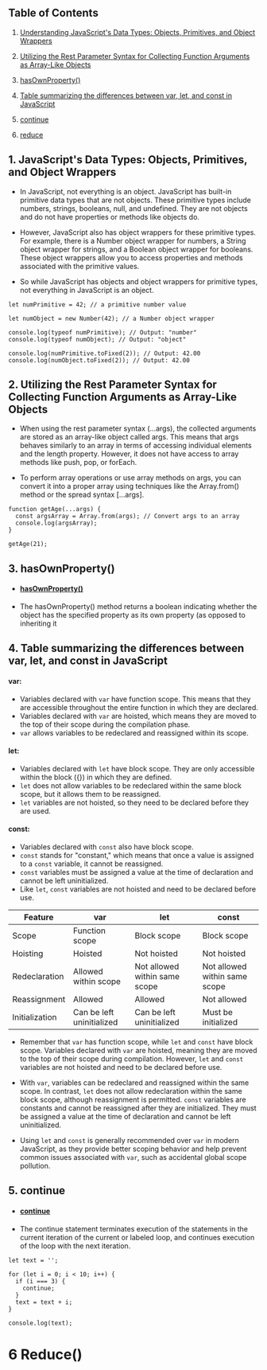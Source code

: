 ## Table of Contents

1. [Understanding JavaScript's Data Types: Objects, Primitives, and Object Wrappers](#1-understanding-javascripts-data-types-objects-primitives-and-object-wrappers)

2. [Utilizing the Rest Parameter Syntax for Collecting Function Arguments as Array-Like Objects](#2-utilizing-the-rest-parameter-syntax-for-collecting-function-arguments-as-array-like-objects)

3. [hasOwnProperty()](#3-hasownproperty)
4. [Table summarizing the differences between var, let, and const in JavaScript](#4-table-summarizing-the-differences-between-var-let-and-const-in-javascript)
5. [continue](#5-continue)
6. [reduce](#6-reduce())


## 1. JavaScript's Data Types: Objects, Primitives, and Object Wrappers
-  In JavaScript, not everything is an object. JavaScript has built-in primitive data types that are not objects. These primitive types include numbers, strings, booleans, null, and undefined. They are not objects and do not have properties or methods like objects do.

-  However, JavaScript also has object wrappers for these primitive types. For example, there is a Number object wrapper for numbers, a String object wrapper for strings, and a Boolean object wrapper for booleans. These object wrappers allow you to access properties and methods associated with the primitive values.

 - So while JavaScript has objects and object wrappers for primitive types, not everything in JavaScript is an object.

  
```
let numPrimitive = 42; // a primitive number value

let numObject = new Number(42); // a Number object wrapper

console.log(typeof numPrimitive); // Output: "number"
console.log(typeof numObject); // Output: "object"

console.log(numPrimitive.toFixed(2)); // Output: 42.00
console.log(numObject.toFixed(2)); // Output: 42.00
```

## 2. Utilizing the Rest Parameter Syntax for Collecting Function Arguments as Array-Like Objects
- When using the rest parameter syntax (...args), the collected arguments are stored as an array-like object called args. This means that args behaves similarly to an array in terms of accessing individual elements and the length property. However, it does not have access to array methods like push, pop, or forEach.

- To perform array operations or use array methods on args, you can convert it into a proper array using techniques like the Array.from() method or the spread syntax [...args].

```
function getAge(...args) {
  const argsArray = Array.from(args); // Convert args to an array
  console.log(argsArray);
}

getAge(21);
```


## 3. hasOwnProperty()

- #### [hasOwnProperty()](https://developer.mozilla.org/en-US/docs/Web/JavaScript/Reference/Global_Objects/Object/hasOwnProperty)

- The hasOwnProperty() method returns a boolean indicating whether the object has the specified property as its own property (as opposed to inheriting it


## 4. Table summarizing the differences between var, let, and const in JavaScript

#### var:

- Variables declared with `var` have function scope. This means that they are accessible throughout the entire function in which they are declared.
- Variables declared with `var` are hoisted, which means they are moved to the top of their scope during the compilation phase.
- `var` allows variables to be redeclared and reassigned within its scope.

#### let:

- Variables declared with `let` have block scope. They are only accessible within the block ({}) in which they are defined.
- `let` does not allow variables to be redeclared within the same block scope, but it allows them to be reassigned.
- `let` variables are not hoisted, so they need to be declared before they are used.

#### const:

- Variables declared with `const` also have block scope.
- `const` stands for "constant," which means that once a value is assigned to a `const` variable, it cannot be reassigned.
- `const` variables must be assigned a value at the time of declaration and cannot be left uninitialized.
- Like `let`, `const` variables are not hoisted and need to be declared before use.



| Feature   | var                         | let                          | const                        |
|-----------|-----------------------------|------------------------------|------------------------------|
| Scope     | Function scope              | Block scope                  | Block scope                  |
| Hoisting  | Hoisted                     | Not hoisted                  | Not hoisted                  |
| Redeclaration  | Allowed within scope     | Not allowed within same scope | Not allowed within same scope |
| Reassignment   | Allowed                   | Allowed                      | Not allowed                  |
| Initialization | Can be left uninitialized | Can be left uninitialized    | Must be initialized          |

- Remember that `var` has function scope, while `let` and `const` have block scope. Variables declared with `var` are hoisted, meaning they are moved to the top of their scope during compilation. However, `let` and `const` variables are not hoisted and need to be declared before use.

- With `var`, variables can be redeclared and reassigned within the same scope. In contrast, `let` does not allow redeclaration within the same block scope, although reassignment is permitted. `const` variables are constants and cannot be reassigned after they are initialized. They must be assigned a value at the time of declaration and cannot be left uninitialized.

- Using `let` and `const` is generally recommended over `var` in modern JavaScript, as they provide better scoping behavior and help prevent common issues associated with `var`, such as accidental global scope pollution.


## 5. continue

- #### [continue](https://developer.mozilla.org/en-US/docs/Web/JavaScript/Reference/Statements/continue)
- The continue statement terminates execution of the statements in the current iteration of the current or labeled loop, and continues execution of the loop with the next iteration.

```
let text = '';

for (let i = 0; i < 10; i++) {
  if (i === 3) {
    continue;
  }
  text = text + i;
}

console.log(text);
```

# 6 Reduce()





